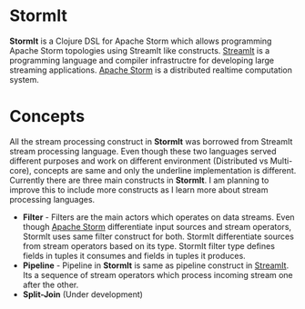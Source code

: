 StormIt
=======
**StormIt** is a Clojure DSL for Apache Storm which allows programming Apache Storm topologies using StreamIt like constructs. [StreamIt](http://groups.csail.mit.edu/cag/streamit/) is a programming language and compiler infrastructre for developing large streaming applications. [Apache Storm](http://storm.incubator.apache.org) is a distributed realtime computation system. 

Concepts
========

All the stream processing construct in **StormIt** was borrowed from StreamIt stream processing language. Even though these two languages served different purposes and work on different environment (Distributed vs Multi-core), concepts are same and only the underline implementation is different. Currently there are three main constructs in **StormIt**. I am planning to improve this to include more constructs as I learn more about stream processing languages.

* **Filter** - Filters are the main actors which operates on data streams. Even though [Apache Storm](http://storm.incubator.apache.org) differentiate input sources and stream operators, StormIt uses same filter construct for both. StormIt differentiate sources from stream operators based on its type. StormIt filter type defines fields in tuples it consumes and fields in tuples it produces. 
* **Pipeline** - Pipeline in **StormIt** is same as pipeline construct in [StreamIt](http://groups.csail.mit.edu/cag/streamit/). Its a sequence of stream operators which process incoming stream one after the other.
* **Split-Join** (Under development)
